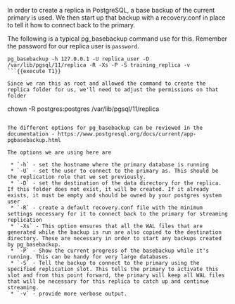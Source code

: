 In order to create a replica in PostgreSQL, a base backup of the current primary is used. We then start up that backup with a recovery.conf in place to tell it how to connect back to the primary. 

The following is a typical pg_basebackup command use for this. Remember the password for our replica user is `password`. 
```
pg_basebackup -h 127.0.0.1 -U replica_user -D /var/lib/pgsql/11/replica -R -Xs -P -S training_replica -v
```{{execute T1}}

Since we ran this as root and allowed the command to create the replica folder for us, we'll need to adjust the permissions on that folder
```
chown -R postgres:postgres /var/lib/pgsql/11/replica
```{{execute T1}}

The different options for pg_basebackup can be reviewed in the documentation - https://www.postgresql.org/docs/current/app-pgbasebackup.html

The options we are using here are

 * `-h` - set the hostname where the primary database is running
 * `-U` - set the user to connect to the primary as. This should be the replication role that we set previously.
 * `-D` - set the destination of the data directory for the replica. If this folder does not exist, it will be created. If it already exists, it must be empty and should be owned by your postgres system user
 * `-R` - create a default recovery.conf file with the minimum settings necessary for it to connect back to the primary for streaming replication
 * `-Xs` - This option ensures that all the WAL files that are generated while the backup is run are also copied to the destination directory. These are necessary in order to start any backups created by pg_basebackup.
 * `-P` - Show the current progress of the basebackup while it's running. This can be handy for very large databases.
 * `-S` - Tell the backup to connect to the primary using the specified replication slot. This tells the primary to activate this slot and from this point forward, the primary will keep all WAL files that will be necessary for this replica to catch up and continue streaming.
 * `-v` - provide more verbose output.


